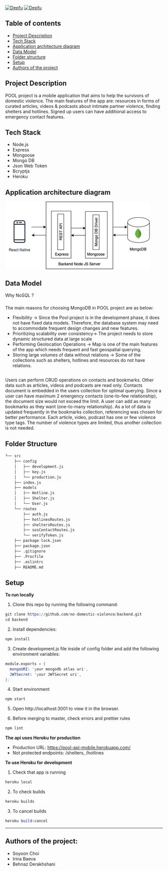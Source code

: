 [![Depfu](https://badges.depfu.com/badges/9916734af8c74c90ee3959bbdc0fae77/overview.svg)](https://depfu.com/github/no-domestic-violence/backend?project_id=17563)
[![Depfu](https://badges.depfu.com/badges/9916734af8c74c90ee3959bbdc0fae77/count.svg)](https://depfu.com/github/no-domestic-violence/backend?project_id=17563)

## Table of contents

- [Project Description](#project-description)
- [Tech Stack](#tech-stack)
- [Application architecture diagram](#application-architecture-diagram)
- [Data Model](#--data-model)
- [Folder structure](#folder-structure)
- [Setup](#setup)
- [Authors of the project](#authors-of-the-project)


## Project Description
POOL project is a mobile application that aims to help the survivors of domestic violence. The main features of the app are: resources in forms of curated articles, videos & podcasts about intimate partner violence, finding shelters and hotlines. Signed up users can have additional access to emergency contact features. 

## Tech Stack

- Node.js
- Express
- Mongoose
- Mongo DB
- Json Web Token
- Bcryptjs
- Heroku

## Application architecture diagram

![Architecture diagram](app_architecture.png)

## Data Model
Why NoSQL ?
###
The main reasons for choosing MongoDB in POOL project are as below:
- Flexibility → Since the Pool project is in the development phase, it does not have fixed data models. Therefore, the database system may need to accommodate frequent design changes and new features.
- Prioritizing scalability over consistency→ The project needs to store dynamic structured data at large scale
- Performing Geolocation Operations → Map is one of the main features of the app which needs frequent and fast geospatial querying.
- Storing large volumes of data without relations → Some of the collections such as shelters, hotlines and resources do not have relations.

##

Users can perform CRUD operations on contacts and bookmarks. Other data such as articles, videos and podcasts are read only.
Contacts document is embedded in the users collection for optimal querying. Since a user can have maximum 2 emergency contacts (one-to-few relationship), the document size would not exceed the limit.
A user can add as many bookmarks as they want (one-to-many relationship). As a lot of data is updated frequently in the bookmarks collection, referencing was chosen for better performance.
Each article, video, podcast has one or few violence type tags. The number of violence types are limited, thus another collection is not needed.


## Folder Structure

```s
└── src
    ├── config
    │   ├── development.js
    │   ├── key.js
    │   └── production.js
    ├── index.js
    ├── models
    │   ├── Hotline.js
    │   ├── Shelter.js
    │   └── User.js
    └── routes
        ├── auth.js
        ├── hotlinesRoutes.js
        ├── sheltersRoutes.js
        ├── sosContactRoutes.js
        └── verifyToken.js
    ├── package-lock.json
    ├── package.json
    ├── .gitignore
    ├── .Procfile
    ├── .eslintrc
    ├── README.md
```
## Setup 

**To run locally**

1. Clone this repo by running the following command:

```s
git clone https://github.com/no-domestic-violence/backend.git
cd backend
```

2. Install dependencies:

```s
npm install
```

3. Create development.js file inside of config folder and add the following environment variables: 

```s
module.exports = {
  mongoURI: 'your mongodb atlas uri',
  JWTSecret: 'your JWTSecret uri',
};
```

4. Start environment

```s
npm start
```
5. Open http://localhost:3001 to view it in the browser.

6. Before merging to master, check errors and prettier rules

```s
npm lint
```

**The api uses Heroku for production**

- Production URL: https://pool-api-mobile.herokuapp.com/
- Not protected endpoints: /shelters, /hotlines

**To use Heroku for development**

1. Check that app is running

```s
heroku local
```

2. To check builds

```s
heroku builds
```

3. To cancel builds

```s
heroku build:cancel
```
---
## Authors of the project:

- Soyoon Choi  
- Irina Baeva
- Behnaz Derakhshani 
